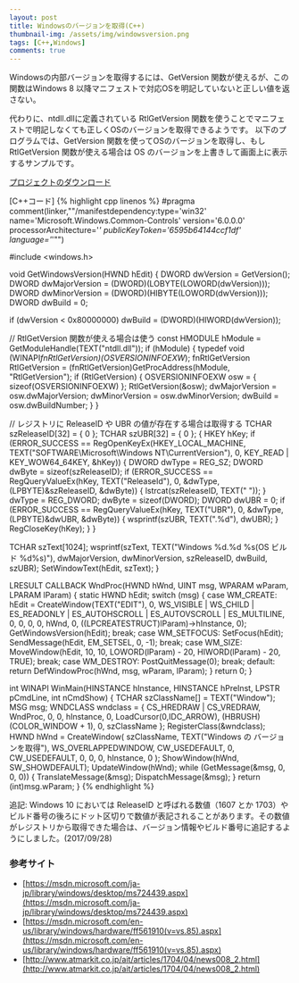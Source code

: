 ```yaml
---
layout: post
title: Windowsのバージョンを取得(C++)
thumbnail-img: /assets/img/windowsversion.png
tags: [C++,Windows]
comments: true
---
```


Windowsの内部バージョンを取得するには、GetVersion 関数が使えるが、この関数はWindows 8 以降マニフェストで対応OSを明記していないと正しい値を返さない。

代わりに、ntdll.dllに定義されている RtlGetVersion 関数を使うことでマニフェストで明記しなくても正しくOSのバージョンを取得できるようです。
以下のプログラムでは、GetVersion 関数を使ってOSのバージョンを取得し、もし RtlGetVersion 関数が使える場合は OS のバージョンを上書きして画面上に表示するサンプルです。

[プロジェクトのダウンロード](https://github.com/kenjinote/GetWinVer/archive/master.zip)

[C++コード]
{% highlight cpp linenos %}
#pragma comment(linker,"\"/manifestdependency:type='win32' name='Microsoft.Windows.Common-Controls' version='6.0.0.0' processorArchitecture='*' publicKeyToken='6595b64144ccf1df' language='*'\"")

#include <windows.h>

void GetWindowsVersion(HWND hEdit)
{
  DWORD dwVersion = GetVersion();
  DWORD dwMajorVersion = (DWORD)(LOBYTE(LOWORD(dwVersion)));
  DWORD dwMinorVersion = (DWORD)(HIBYTE(LOWORD(dwVersion)));
  DWORD dwBuild = 0;

  if (dwVersion < 0x80000000)
    dwBuild = (DWORD)(HIWORD(dwVersion));

  // RtlGetVersion 関数が使える場合は使う
  const HMODULE hModule = GetModuleHandle(TEXT("ntdll.dll"));
  if (hModule)
  {
    typedef void (WINAPI*fnRtlGetVersion)(OSVERSIONINFOEXW*);
    fnRtlGetVersion RtlGetVersion = (fnRtlGetVersion)GetProcAddress(hModule, "RtlGetVersion");
    if (RtlGetVersion)
    {
      OSVERSIONINFOEXW osw = { sizeof(OSVERSIONINFOEXW) };
      RtlGetVersion(&osw);
      dwMajorVersion = osw.dwMajorVersion;
      dwMinorVersion = osw.dwMinorVersion;
      dwBuild = osw.dwBuildNumber;
    }
  }

  // レジストリに ReleaseID や UBR の値が存在する場合は取得する
  TCHAR szReleaseID[32] = { 0 };
  TCHAR szUBR[32] = { 0 };
  {
    HKEY hKey;
    if (ERROR_SUCCESS == RegOpenKeyEx(HKEY_LOCAL_MACHINE, TEXT("SOFTWARE\\Microsoft\\Windows NT\\CurrentVersion"), 0, KEY_READ | KEY_WOW64_64KEY, &hKey))
    {
      DWORD dwType = REG_SZ;
      DWORD dwByte = sizeof(szReleaseID);
      if (ERROR_SUCCESS == RegQueryValueEx(hKey, TEXT("ReleaseId"), 0, &dwType, (LPBYTE)&szReleaseID, &dwByte))
      {
        lstrcat(szReleaseID, TEXT(" "));
      }
      dwType = REG_DWORD;
      dwByte = sizeof(DWORD);
      DWORD dwUBR = 0;
      if (ERROR_SUCCESS == RegQueryValueEx(hKey, TEXT("UBR"), 0, &dwType, (LPBYTE)&dwUBR, &dwByte))
      {
        wsprintf(szUBR, TEXT(".%d"), dwUBR);
      }
      RegCloseKey(hKey);
    }
  }

  TCHAR szText[1024];
  wsprintf(szText, TEXT("Windows %d.%d %s(OS ビルド %d%s)"), dwMajorVersion, dwMinorVersion, szReleaseID, dwBuild, szUBR);
  SetWindowText(hEdit, szText);
}

LRESULT CALLBACK WndProc(HWND hWnd, UINT msg, WPARAM wParam, LPARAM lParam)
{
  static HWND hEdit;
  switch (msg)
  {
  case WM_CREATE:
    hEdit = CreateWindow(TEXT("EDIT"), 0, WS_VISIBLE | WS_CHILD |
      ES_READONLY | ES_AUTOHSCROLL | ES_AUTOVSCROLL | ES_MULTILINE,
      0, 0, 0, 0, hWnd, 0, ((LPCREATESTRUCT)lParam)->hInstance, 0);
    GetWindowsVersion(hEdit);
    break;
  case WM_SETFOCUS:
    SetFocus(hEdit);
    SendMessage(hEdit, EM_SETSEL, 0, -1);
    break;
  case WM_SIZE:
    MoveWindow(hEdit, 10, 10, LOWORD(lParam) - 20, HIWORD(lParam) - 20, TRUE);
    break;
  case WM_DESTROY:
    PostQuitMessage(0);
    break;
  default:
    return DefWindowProc(hWnd, msg, wParam, lParam);
  }
  return 0;
}

int WINAPI WinMain(HINSTANCE hInstance, HINSTANCE hPreInst, LPSTR pCmdLine, int nCmdShow)
{
  TCHAR szClassName[] = TEXT("Window");
  MSG msg;
  WNDCLASS wndclass = {
    CS_HREDRAW | CS_VREDRAW,
    WndProc,
    0,
    0,
    hInstance,
    0,
    LoadCursor(0,IDC_ARROW),
    (HBRUSH)(COLOR_WINDOW + 1),
    0,
    szClassName
  };
  RegisterClass(&wndclass);
  HWND hWnd = CreateWindow(
    szClassName,
    TEXT("Windows の バージョンを取得"),
    WS_OVERLAPPEDWINDOW,
    CW_USEDEFAULT,
    0,
    CW_USEDEFAULT,
    0,
    0,
    0,
    hInstance,
    0
  );
  ShowWindow(hWnd, SW_SHOWDEFAULT);
  UpdateWindow(hWnd);
  while (GetMessage(&msg, 0, 0, 0))
  {
    TranslateMessage(&msg);
    DispatchMessage(&msg);
  }
  return (int)msg.wParam;
}
{% endhighlight %}

追記: Windows 10 においては ReleaseID と呼ばれる数値（1607 とか 1703）やビルド番号の後ろにドット区切りで数値が表記されることがあります。その数値がレジストリから取得できた場合は、バージョン情報やビルド番号に追記するようにしました。(2017/09/28)

### 参考サイト
- [https://msdn.microsoft.com/ja-jp/library/windows/desktop/ms724439.aspx](https://msdn.microsoft.com/ja-jp/library/windows/desktop/ms724439.aspx)  
- [https://msdn.microsoft.com/en-us/library/windows/hardware/ff561910(v=vs.85).aspx](https://msdn.microsoft.com/en-us/library/windows/hardware/ff561910(v=vs.85).aspx)  
- [http://www.atmarkit.co.jp/ait/articles/1704/04/news008_2.html](http://www.atmarkit.co.jp/ait/articles/1704/04/news008_2.html) 

